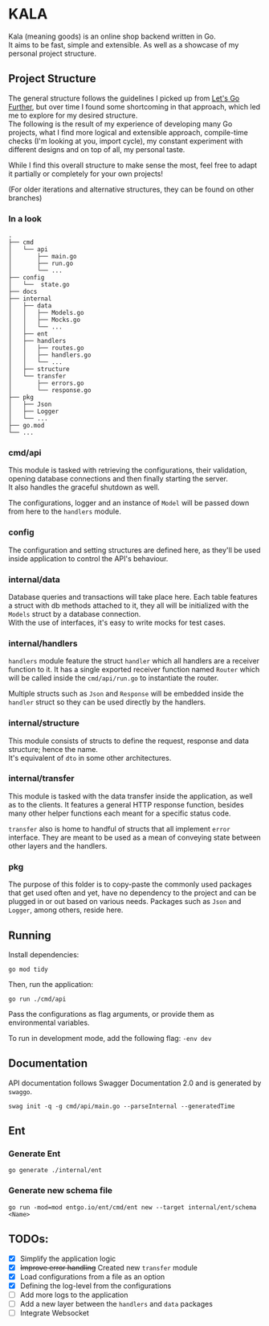 # KALA

Kala (meaning goods) is an online shop backend written in Go.  
It aims to be fast, simple and extensible. As well as a showcase of my personal project structure.

## Project Structure

The general structure follows the guidelines I picked up
from [Let's Go Further](https://lets-go-further.alexedwards.net/),
but over time I found some shortcoming in that approach, which led me to explore for my desired structure.  
The following is the result of my experience of developing many Go projects, what I find more logical and extensible
approach,
compile-time checks (I'm looking at you, import cycle), my constant experiment with different designs and on top of all,
my personal taste.

While I find this overall structure to make sense the most, feel free to adapt it partially or completely for your own
projects!

(For older iterations and alternative structures, they can be found on other branches)

### In a look

```
.
├── cmd
│   └── api
│       ├── main.go
│       ├── run.go
│       └── ...
├── config
│   └──  state.go
├── docs
├── internal
│   ├── data
│   │   ├── Models.go
│   │   ├── Mocks.go
│   │   └── ...
│   ├── ent
│   ├── handlers
│   │   ├── routes.go
│   │   ├── handlers.go
│   │   └── ...
│   ├── structure
│   └── transfer
│       ├── errors.go
│       └── response.go
├── pkg
│   ├── Json
│   ├── Logger
│   └── ...
├── go.mod
└── ...
```

### cmd/api

This module is tasked with retrieving the configurations, their validation, opening database connections and then
finally starting the server.  
It also handles the graceful shutdown as well.

The configurations, logger and an instance of `Model` will be passed down from here to the `handlers` module.

### config

The configuration and setting structures are defined here, as they'll be used inside application to control the API's
behaviour.

### internal/data

Database queries and transactions will take place here. Each table features a struct with db methods attached to it,
they all will be initialized with the `Models` struct by a database connection.  
With the use of interfaces, it's easy to write mocks for test cases.

### internal/handlers

`handlers` module feature the struct `handler` which all handlers are a receiver function to it. It has a single
exported receiver function named `Router` which will be called inside the `cmd/api/run.go` to instantiate the router.

Multiple structs such as `Json` and `Response` will be embedded inside the `handler` struct so they can be used directly
by the handlers.

### internal/structure

This module consists of structs to define the request, response and data structure; hence the name.  
It's equivalent of `dto` in some other architectures.

### internal/transfer

This module is tasked with the data transfer inside the application, as well as to the clients. It features a general
HTTP response function, besides many other helper functions each meant for a specific status code.

`transfer` also is home to handful of structs that all implement `error` interface. They are meant to be used as a mean
of conveying state between other layers and the handlers.

### pkg

The purpose of this folder is to copy-paste the commonly used packages that get used often and yet, have no dependency
to the project and can be plugged in or out based on various needs. Packages such as `Json` and `Logger`, among others,
reside here.

## Running

Install dependencies:

```shell
go mod tidy
```

Then, run the application:

```shell
go run ./cmd/api 
```

Pass the configurations as flag arguments, or provide them as environmental variables.

To run in development mode, add the following flag: `-env dev`

## Documentation

API documentation follows Swagger Documentation 2.0 and is generated by `swaggo`.

```shell
swag init -q -g cmd/api/main.go --parseInternal --generatedTime
```

## Ent

### Generate Ent

```shell
go generate ./internal/ent
```

### Generate new schema file

```shell
go run -mod=mod entgo.io/ent/cmd/ent new --target internal/ent/schema <Name>
```

## TODOs:

- [x] Simplify the application logic
- [x] ~~Improve error handling~~ Created new `transfer` module
- [x] Load configurations from a file as an option
- [x] Defining the log-level from the configurations
- [ ] Add more logs to the application
- [ ] Add a new layer between the `handlers` and `data` packages
- [ ] Integrate Websocket
